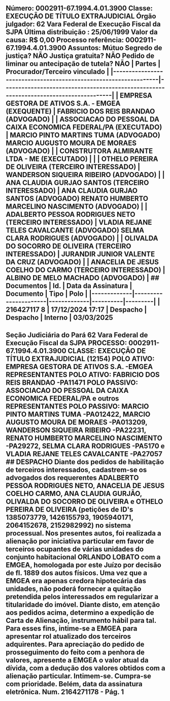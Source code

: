 ## Número: 0002911-67.1994.4.01.3900 Classe: EXECUÇÃO DE TÍTULO EXTRAJUDICIAL Órgão julgador: 62 Vara Federal de Execução Fiscal da SJPA Última distribuição : 25/06/1999 Valor da causa: R$ 0,00 Processo referência: 0002911-67.1994.4.01.3900 Assuntos: Mútuo Segredo de justiça? NÃO Justiça gratuita? NÃO Pedido de liminar ou antecipação de tutela? NÃO | Partes | Procurador/Terceiro vinculado | |-----------------------------------------------------------------|--------------------------------------------------------------------------------------| | EMPRESA GESTORA DE ATIVOS S.A. - EMGEA (EXEQUENTE) | FABRICIO DOS REIS BRANDAO (ADVOGADO) | | ASSOCIACAO DO PESSOAL DA CAIXA ECONOMICA FEDERAL/PA (EXECUTADO) | MARCIO PINTO MARTINS TUMA (ADVOGADO) MARCIO AUGUSTO MOURA DE MORAES (ADVOGADO) | | CONSTRUTORA ALMIRANTE LTDA - ME (EXECUTADO) | | | OTHELO PEREIRA DE OLIVEIRA (TERCEIRO INTERESSADO) | WANDERSON SIQUEIRA RIBEIRO (ADVOGADO) | | ANA CLAUDIA GURJAO SANTOS (TERCEIRO INTERESSADO) | ANA CLAUDIA GURJAO SANTOS (ADVOGADO) RENATO HUMBERTO MARCELINO NASCIMENTO (ADVOGADO) | | ADALBERTO PESSOA RODRIGUES NETO (TERCEIRO INTERESSADO) | VLADIA REJANE TELES CAVALCANTE (ADVOGADO) SELMA CLARA RODRIGUES (ADVOGADO) | | OLIVALDA DO SOCORRO DE OLIVEIRA (TERCEIRO INTERESSADO) | JURANDIR JUNIOR VALENTE DA CRUZ (ADVOGADO) | | ANACELIA DE JESUS COELHO DO CARMO (TERCEIRO INTERESSADO) | ALBINO DE MELO MACHADO (ADVOGADO) | ## Documentos | Id. | Data da Assinatura | Documento | Tipo | Polo | |-------------|----------------------|-------------|----------|---------| | 216427117 8 | 17/12/2024 17:17 | Despacho | Despacho | Interno | 03/03/2025

## Seção Judiciária do Pará 62 Vara Federal de Execução Fiscal da SJPA PROCESSO: 0002911-67.1994.4.01.3900 CLASSE: EXECUÇÃO DE TÍTULO EXTRAJUDICIAL (12154) POLO ATIVO: EMPRESA GESTORA DE ATIVOS S.A. -EMGEA REPRESENTANTES POLO ATIVO: FABRICIO DOS REIS BRANDAO -PA11471 POLO PASSIVO: ASSOCIACAO DO PESSOAL DA CAIXA ECONOMICA FEDERAL/PA e outros REPRESENTANTES POLO PASSIVO: MARCIO PINTO MARTINS TUMA -PA012422, MARCIO AUGUSTO MOURA DE MORAES -PA013209, WANDERSON SIQUEIRA RIBEIRO -PA22231, RENATO HUMBERTO MARCELINO NASCIMENTO -PA29272, SELMA CLARA RODRIGUES -PA5170 e VLADIA REJANE TELES CAVALCANTE -PA27057 ## DESPACHO Diante dos pedidos de habilitação de terceiros interessados, cadastrem-se os advogados dos requerentes ADALBERTO PESSOA RODRIGUES NETO, ANACELIA DE JESUS COELHO CARMO, ANA CLAUDIA GURJÃO, OLIVALDA DO SOCORRO DE OLIVEIRA e OTHELO PEREIRA DE OLIVEIRA (petições de ID's 1385073779, 1426155793, 1905940171, 2064152678, 2152982992) no sistema processual. Nos presentes autos, foi realizada a alienação por iniciativa particular em favor de terceiros ocupantes de várias unidades do conjunto habitacional ORLANDO LOBATO com a EMGEA, homologada por este Juízo por decisão de fl. 1889 dos autos físicos. Uma vez que a EMGEA era apenas credora hipotecária das unidades, não poderá fornecer a quitação pretendida pelos interessados em regularizar a titularidade do imóvel. Diante disto, em atenção aos pedidos acima, determino a expedição de Carta de Alienação, instrumento hábil para tal. Para esses fins, intime-se a EMGEA para apresentar rol atualizado dos terceiros adquirentes. Para apreciação do pedido de prosseguimento do feito com a penhora de valores, apresente a EMGEA o valor atual da dívida, com a dedução dos valores obtidos com a alienação particular. Intimem-se. Cumpra-se com prioridade. Belém, data da assinatura eletrônica. Num. 2164271178 - Pág. 1

